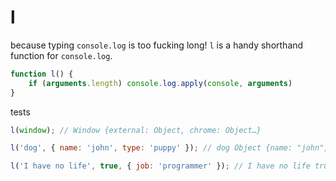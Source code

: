 # l
because typing `console.log` is too fucking long! `l` is a handy shorthand function for `console.log`.


```JavaScript
function l() {
    if (arguments.length) console.log.apply(console, arguments)
}
```

tests
```JavaScript
l(window); // Window {external: Object, chrome: Object…}

l('dog', { name: 'john', type: 'puppy' }); // dog Object {name: "john", type: "puppy"}

l('I have no life', true, { job: 'programmer' }); // I have no life true Object {job: "programmer"}

```


